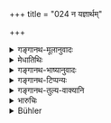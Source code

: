+++
title = "024 न यज्ञार्थम्"

+++

<details><summary>गङ्गानथ-मूलानुवादः</summary>

The Brāhmaṇa shall never beg from a Śūdra wealth for the purpose of sacrificial performances; if one perform sacrifices with wealth so begged, he is born, after death, as a Caṇḍāla.—(24)
</details>

<details><summary>मेधातिथिः</summary>

भिक्षणम् अत्र निषिध्यते । अयाचितोपपन्नं तु न दुष्यति । तथा चोक्तम्-

- अयाचितोपपन्नानां द्रव्याणां यः प्रतिग्रहः ।

- विशिष्टलोकशास्त्राभ्यां तं विद्याद् अप्रतिग्रहम् ॥ इति ।

अयज्ञार्थो ऽयं प्रतिषेधो न तु भृत्यभरणे । 

- <u>केचित्</u> पूर्वशेषम् एव मन्यन्ते । भिक्षणे दोषदर्शनाद् उपायान्तरेणोक्तम् आदानम् ॥ ११.२४ ॥
</details>

<details><summary>गङ्गानथ-भाष्यानुवादः</summary>

It is *begging* that is forbidden here; if anything comes *unasked*, the acceptance of that is not forbidden; since it has been declared that—‘the acceptance of riches that come unasked is declared to be no
*acceptance* at all, in accordance with special usage and texts.’

This prohibition is with reference to the begging of wealth for sacrificial purposes, and not to that for maintaining one’s dependants.

Some people regard this verse only as supplementary to what has gone before; the meaning being that—‘inasmuch as begging is found to be beset with an undesirable feature, the appropriation of the property of Śūdras should be done in other ways.’—(24)
</details>

<details><summary>गङ्गानथ-टिप्पन्यः</summary>

This verse is quoted in *Aparārka* (p. 165);—in *Parāśaramādhava* (Ācāra
p. 185);—and in *Hemādri* (Dāna, p. 60).
</details>

<details><summary>गङ्गानथ-तुल्य-वाक्यानि</summary>

**(verses 11.24-25)  
**

*Viṣṇu* (59.11).—‘He shall not make an offering of food obtained as alms
from a Śūdra.’

*Yājñavalkya* (1.127).—‘If a man performs a sacrifice with accessories
obtained in alms from a Śūdra, he becomes a *Caṇḍāla*.—If one does not
offer away in a sacrifice what he has obtained for that purpose, one
becomes a Bhāsa bird or a crow.’
</details>

<details><summary>भारुचिः</summary>

> **न यज्ञार्थं धनं शूद्राद् विप्रो भिक्षेत धर्मवित् ।**

निःस्वो ऽपि विप्रः सन् । द्वित्रिमात्राङ्गवैकल्यं तु प्रशस्तम् । न त्व् अद्रविणो द्विमात्राङ्गादानं कुर्याच् छूद्राद् इति । अथ वा भिक्षणम् अत्र प्रतिषिद्धं शूद्रात्, नायाचिलाभः (?) । एवं च भिक्षणाद् अयाचितः श्रेयान् इति विज्ञायते । तथा चोक्तम् "अयाचितोपपन्नानां द्रव्याणां यः प्रतिग्रहः, स विशिष्टः शिलोञ्छाभ्यां तं विद्याद् अप्रतिग्रहम्" इति । अविद्यमानधनस् तु सर्वम् एव यज्ञारथं शूद्रात् ।

> **यजमानो हि भिक्षित्वा चण्डालः प्रेत्य जायते  ॥ ११.२३ ॥**

अयं निन्दार्थवादः प्रतिषिद्धार्थानुष्ठाननिवृत्त्यर्थः । कथं नामायं निन्दितं न समाचरेद् इति । अथ वा नित्यकर्मातिपत्तौ यः सर्वतः प्रतिग्रह उक्तः तस्यायं श्रौतस्मार्तयज्ञार्थप्रतिषेधः । एतस्याम् अवस्थायां कामं प्रतिषिद्धाभ्युपगमः स्यात् । न शूद्राद् भिक्षणम् । भृत्यभरणार्थम् तु शूद्राद् अपि भिक्षणं न प्रतिषिध्यते । काम्ययज्ञार्थं पुनर् असत्प्रतिग्रह एव नास्ति । कृतस् तस्य प्रतिषेधः । एवं च सति यः काम्ययज्ञार्थंशूद्राद् भिक्षेत तेनोभयम् अतिक्रान्तं भवति, असत्प्रतिग्रहनियमो भिक्षणनियमश् च । अथ वा शूद्रात् परादानस्तुतिर् इयम् "न यज्ञार्थंधनंशूद्राद् विप्रो भिक्षेत धर्मवैत्" इति । कथम् । परादानम् अपि युक्तं शूद्रात्, न तु भिक्षणम् इत्य् एवम् ॥ ११.२३ ॥
</details>

<details><summary>Bühler</summary>

024	A Brahmana shall never beg from a Sudra property for a sacrifice; for a sacrificer, having begged (it from such a man), after death is born (again) as a Kandala.
</details>
